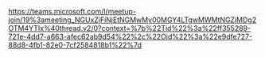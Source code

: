 

https://teams.microsoft.com/l/meetup-join/19%3ameeting_NGUxZjFiNjEtNGMwMy00MGY4LTgwMWMtNGZjMDg2OTM4YTIx%40thread.v2/0?context=%7b%22Tid%22%3a%22ff355289-721e-4dd7-a663-afec62ab9d54%22%2c%22Oid%22%3a%22e9dfe727-88d8-4fb1-82e0-7cf2584818b1%22%7d




